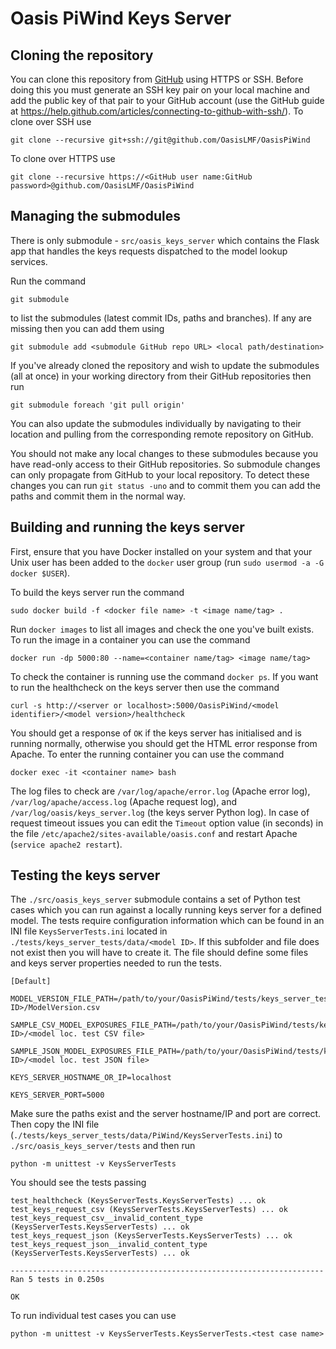 Oasis PiWind Keys Server 
========================

## Cloning the repository

You can clone this repository from <a href="https://github.com/OasisLMF/OasisPiWind" target="_blank">GitHub</a> using HTTPS or SSH. Before doing this you must generate an SSH key pair on your local machine and add the public key of that pair to your GitHub account (use the GitHub guide at <a href="https://help.github.com/articles/connecting-to-github-with-ssh/" target="_blank">https://help.github.com/articles/connecting-to-github-with-ssh/</a>). To clone over SSH use

    git clone --recursive git+ssh://git@github.com/OasisLMF/OasisPiWind

To clone over HTTPS use

    git clone --recursive https://<GitHub user name:GitHub password>@github.com/OasisLMF/OasisPiWind

## Managing the submodules

There is only submodule - `src/oasis_keys_server` which contains the Flask app that handles the keys requests dispatched to the model lookup services.

Run the command

    git submodule

to list the submodules (latest commit IDs, paths and branches). If any are missing then you can add them using

	git submodule add <submodule GitHub repo URL> <local path/destination>

If you've already cloned the repository and wish to update the submodules (all at once) in your working directory from their GitHub repositories then run

    git submodule foreach 'git pull origin'

You can also update the submodules individually by navigating to their location and pulling from the corresponding remote repository on GitHub.

You should not make any local changes to these submodules because you have read-only access to their GitHub repositories. So submodule changes can only propagate from GitHub to your local repository. To detect these changes you can run `git status -uno` and to commit them you can add the paths and commit them in the normal way.

## Building and running the keys server

First, ensure that you have Docker installed on your system and that your Unix user has been added to the `docker` user group (run `sudo usermod -a -G docker $USER`).

To build the keys server run the command

    sudo docker build -f <docker file name> -t <image name/tag> .

Run `docker images` to list all images and check the one you've built exists. To run the image in a container you can use the command

    docker run -dp 5000:80 --name=<container name/tag> <image name/tag>

To check the container is running use the command `docker ps`. If you want to run the healthcheck on the keys server then use the command

    curl -s http://<server or localhost>:5000/OasisPiWind/<model identifier>/<model version>/healthcheck

You should get a response of `OK` if the keys server has initialised and is running normally, otherwise you should get the HTML error response from Apache. To enter the running container you can use the command

    docker exec -it <container name> bash

The log files to check are `/var/log/apache/error.log` (Apache error log), `/var/log/apache/access.log` (Apache request log), and `/var/log/oasis/keys_server.log` (the keys server Python log). In case of request timeout issues you can edit the `Timeout` option value (in seconds) in the file `/etc/apache2/sites-available/oasis.conf` and restart Apache (`service apache2 restart`).

## Testing the keys server

The `./src/oasis_keys_server` submodule contains a set of Python test cases which you can run against a locally running keys server for a defined model. The tests require configuration information which can be found in an INI file `KeysServerTests.ini` located in `./tests/keys_server_tests/data/<model ID>`. If this subfolder and file does not exist then you will have to create it. The file should define some files and keys server properties needed to run the tests.

    [Default]

    MODEL_VERSION_FILE_PATH=/path/to/your/OasisPiWind/tests/keys_server_tests/data/<model ID>/ModelVersion.csv

    SAMPLE_CSV_MODEL_EXPOSURES_FILE_PATH=/path/to/your/OasisPiWind/tests/keys_server_tests/data/<model ID>/<model loc. test CSV file>

    SAMPLE_JSON_MODEL_EXPOSURES_FILE_PATH=/path/to/your/OasisPiWind/tests/keys_server_tests/data/<model ID>/<model loc. test JSON file>

    KEYS_SERVER_HOSTNAME_OR_IP=localhost

    KEYS_SERVER_PORT=5000

Make sure the paths exist and the server hostname/IP and port are correct. Then copy the INI file (`./tests/keys_server_tests/data/PiWind/KeysServerTests.ini`) to `./src/oasis_keys_server/tests` and then run

    python -m unittest -v KeysServerTests

You should see the tests passing

    test_healthcheck (KeysServerTests.KeysServerTests) ... ok
    test_keys_request_csv (KeysServerTests.KeysServerTests) ... ok
    test_keys_request_csv__invalid_content_type (KeysServerTests.KeysServerTests) ... ok
    test_keys_request_json (KeysServerTests.KeysServerTests) ... ok
    test_keys_request_json__invalid_content_type (KeysServerTests.KeysServerTests) ... ok

    ----------------------------------------------------------------------
    Ran 5 tests in 0.250s

    OK

To run individual test cases you can use

    python -m unittest -v KeysServerTests.KeysServerTests.<test case name>
